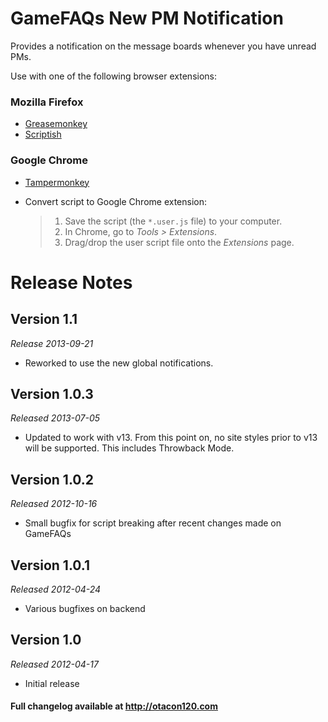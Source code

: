 GameFAQs New PM Notification
======================================
Provides a notification on the message boards whenever you have unread PMs.

Use with one of the following browser extensions:

### Mozilla Firefox ###
*	[Greasemonkey](https://addons.mozilla.org/en-US/firefox/addon/greasemonkey/)
*	[Scriptish](https://addons.mozilla.org/en-US/firefox/addon/scriptish/)

### Google Chrome ###
*	[Tampermonkey](https://chrome.google.com/webstore/detail/tampermonkey/dhdgffkkebhmkfjojejmpbldmpobfkfo)
*	Convert script to Google Chrome extension:

	>1. Save the script (the `*.user.js` file) to your computer.
	>2. In Chrome, go to _Tools > Extensions_.
	>3. Drag/drop the user script file onto the _Extensions_ page.

Release Notes
=============

Version 1.1
-----------
_Release 2013-09-21_

* Reworked to use the new global notifications.

Version 1.0.3
-------------
_Released 2013-07-05_

*	Updated to work with v13. From this point on, no site styles prior to v13 will be supported. This includes Throwback Mode.

Version 1.0.2
-------------
_Released 2012-10-16_

*	Small bugfix for script breaking after recent changes made on GameFAQs

Version 1.0.1
-------------
_Released 2012-04-24_

*	Various bugfixes on backend

Version 1.0
-----------
_Released 2012-04-17_

*	Initial release

#### Full changelog available at http://otacon120.com ####